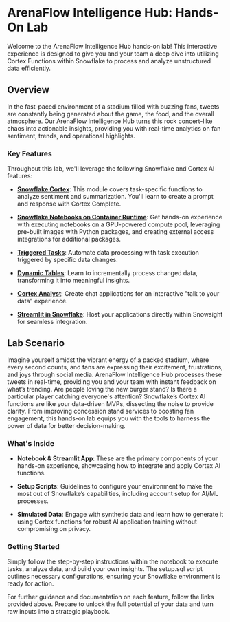 # ArenaFlow Intelligence Hub: Hands-On Lab

Welcome to the ArenaFlow Intelligence Hub hands-on lab! This interactive experience is designed to give you and your team a deep dive into utilizing Cortex Functions within Snowflake to process and analyze unstructured data efficiently. 

## Overview

In the fast-paced environment of a stadium filled with buzzing fans, tweets are constantly being generated about the game, the food, and the overall atmosphere. Our ArenaFlow Intelligence Hub turns this rock concert-like chaos into actionable insights, providing you with real-time analytics on fan sentiment, trends, and operational highlights.

### Key Features

Throughout this lab, we'll leverage the following Snowflake and Cortex AI features:

- **[Snowflake Cortex](https://docs.snowflake.com/en/user-guide/snowflake-cortex/llm-functions)**: This module covers task-specific functions to analyze sentiment and summarization. You'll learn to create a prompt and response with Cortex Complete.

- **[Snowflake Notebooks on Container Runtime](https://docs.snowflake.com/en/developer-guide/snowflake-ml/notebooks-on-spcs)**: Get hands-on experience with executing notebooks on a GPU-powered compute pool, leveraging pre-built images with Python packages, and creating external access integrations for additional packages.

- **[Triggered Tasks](https://docs.snowflake.com/en/user-guide/tasks-intro#triggered-tasks)**: Automate data processing with task execution triggered by specific data changes.

- **[Dynamic Tables](https://docs.snowflake.com/en/user-guide/dynamic-tables-intro)**: Learn to incrementally process changed data, transforming it into meaningful insights.

- **[Cortex Analyst](https://docs.snowflake.com/en/user-guide/snowflake-cortex/cortex-analyst)**: Create chat applications for an interactive "talk to your data" experience.

- **[Streamlit in Snowflake](https://docs.snowflake.com/en/developer-guide/streamlit/about-streamlit)**: Host your applications directly within Snowsight for seamless integration.

## Lab Scenario

Imagine yourself amidst the vibrant energy of a packed stadium, where every second counts, and fans are expressing their excitement, frustrations, and joys through social media. ArenaFlow Intelligence Hub processes these tweets in real-time, providing you and your team with instant feedback on what’s trending. Are people loving the new burger stand? Is there a particular player catching everyone's attention? Snowflake’s Cortex AI functions are like your data-driven MVPs, dissecting the noise to provide clarity. From improving concession stand services to boosting fan engagement, this hands-on lab equips you with the tools to harness the power of data for better decision-making.

### What's Inside

- **Notebook & Streamlit App**: These are the primary components of your hands-on experience, showcasing how to integrate and apply Cortex AI functions.
  
- **Setup Scripts**: Guidelines to configure your environment to make the most out of Snowflake’s capabilities, including account setup for AI/ML processes.
  
- **Simulated Data**: Engage with synthetic data and learn how to generate it using Cortex functions for robust AI application training without compromising on privacy.

### Getting Started

Simply follow the step-by-step instructions within the notebook to execute tasks, analyze data, and build your own insights. The setup.sql script outlines necessary configurations, ensuring your Snowflake environment is ready for action.

For further guidance and documentation on each feature, follow the links provided above. Prepare to unlock the full potential of your data and turn raw inputs into a strategic playbook.
